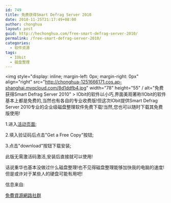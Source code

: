 ```yaml
---
id: 749
title: 免费获得Smart Defrag Server 2010
date: 2010-11-25T21:17:49+08:00
author: chonghua
layout: post
guid: http://hechonghua.com/free-smart-defrag-server-2010/
permalink: /free-smart-defrag-server-2010/
categories:
  - 软件资源
tags:
  - IObit
  - 磁盘整理
---
```

<img style="display: inline; margin-left: 0px; margin-right: 0px" align="right" src="http://chonghua-1251666171.cos.ap-shanghai.myqcloud.com/8d1ddfb4.jpg" width="78" height="55" / alt="免费获得Smart Defrag Server 2010" > IObit的软件以小巧,界面美观著称!IObit的软件基本上都是免费的,当然也有各自的专业收费版!但这次IObit提供Smart Defrag Server 2010专业的企业级磁盘整理软件免费下载!当然,您也可以随时下载其免费版使用!

<!--more-->

1.进入<a href="http://db.iobit.com/license-free/sd-server-free-license.php" target="_blank">活动页面</a>;

2.填入验证码后点击"Get a Free Copy"按钮;

3.点击"download"按钮下载安装;

此版无需激活码激活,安装后直接就可以使用!

话说重华也基本没做过什么磁盘整理!也不见得磁盘整理能够加快我的电脑的速度!但是或许对于某些人的硬盘可能有用吧!

信息来自:

<a href="http://www.freegroup.org" target="_blank">免費資源網路社群</a>